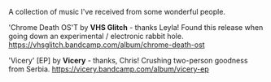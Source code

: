 A collection of music I've received from some wonderful people.

'Chrome Death OS'T by **VHS Glitch** - thanks Leyla!
Found this release when going down an experimental / electronic rabbit hole.
https://vhsglitch.bandcamp.com/album/chrome-death-ost


'Vicery' [EP] by **Vicery** - thanks, Chris!
Crushing two-person goodness from Serbia.
https://vicery.bandcamp.com/album/vicery-ep


